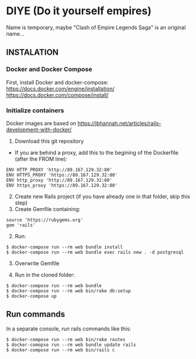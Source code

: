 # DIYE (Do it yourself empires)  

Name is temporary, maybe "Clash of Empire Legends Saga" is an original name...  


## INSTALATION  

### Docker and Docker Compose
First, install Docker and docker-compose:  
https://docs.docker.com/engine/installation/  
https://docs.docker.com/compose/install/  

### Initialize containers

Docker images are based on https://jbhannah.net/articles/rails-development-with-docker/  

1. Download this git repository  
  * If you are behind a proxy, add this to the begining of the Dockerfile (after the FROM line):  
```
ENV HTTP_PROXY 'http://89.167.129.32:80'
ENV HTTPS_PROXY 'https://89.167.129.32:80'
ENV http_proxy 'http://89.167.129.32:80'
ENV https_proxy 'https://89.167.129.32:80'
```
2. Create new Rails project (if you have already one in that folder, skip this step)  
  1. Create Gemfile containing:  
```
source 'https://rubygems.org'  
gem 'rails'  
```

  2. Run:  
```
$ docker-compose run --rm web bundle install  
$ docker-compose run --rm web bundle exec rails new . -d postgresql  
```
  3. Overwrite Gemfile  

3. Run in the cloned folder:  
```
$ docker-compose run --rm web bundle  
$ docker-compose run --rm web bin/rake db:setup  
$ docker-compose up  
```

## Run commands  

In a separate console, run rails commands like this:  
```
$ docker-compose run --rm web bin/rake routes  
$ docker-comopse run --rm web bundle update rails  
$ docker-compose run --rm web bin/rails c  
```